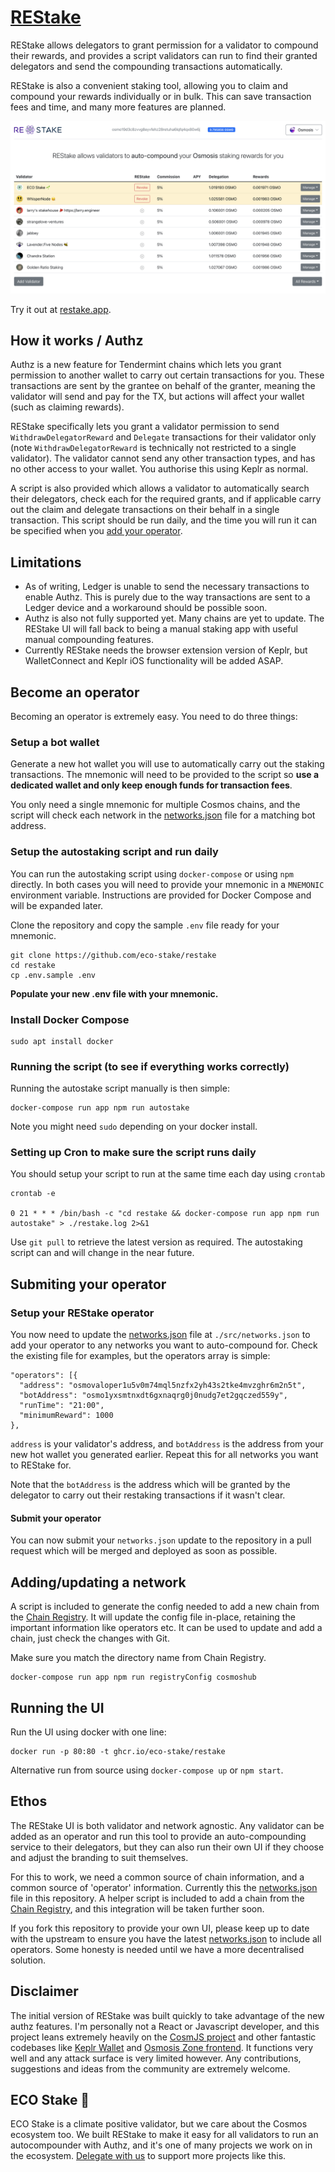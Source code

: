 # [REStake](https://restake.app)

REStake allows delegators to grant permission for a validator to compound their rewards, and provides a script validators can run to find their granted delegators and send the compounding transactions automatically.

REStake is also a convenient staking tool, allowing you to claim and compound your rewards individually or in bulk. This can save transaction fees and time, and many more features are planned.

[![](./docs/screenshot.png)](https://restake.app)

Try it out at [restake.app](https://restake.app).

## How it works / Authz

Authz is a new feature for Tendermint chains which lets you grant permission to another wallet to carry out certain transactions for you. These transactions are sent by the grantee on behalf of the granter, meaning the validator will send and pay for the TX, but actions will affect your wallet (such as claiming rewards). 

REStake specifically lets you grant a validator permission to send `WithdrawDelegatorReward` and `Delegate` transactions for their validator only (note `WithdrawDelegatorReward` is technically not restricted to a single validator). The validator cannot send any other transaction types, and has no other access to your wallet. You authorise this using Keplr as normal.

A script is also provided which allows a validator to automatically search their delegators, check each for the required grants, and if applicable carry out the claim and delegate transactions on their behalf in a single transaction. This script should be run daily, and the time you will run it can be specified when you [add your operator](#become-an-operator).

## Limitations

- As of writing, Ledger is unable to send the necessary transactions to enable Authz. This is purely due to the way transactions are sent to a Ledger device and a workaround should be possible soon.
- Authz is also not fully supported yet. Many chains are yet to update. The REStake UI will fall back to being a manual staking app with useful manual compounding features.
- Currently REStake needs the browser extension version of Keplr, but WalletConnect and Keplr iOS functionality will be added ASAP.

## Become an operator

Becoming an operator is extremely easy. You need to do three things:

### Setup a bot wallet

Generate a new hot wallet you will use to automatically carry out the staking transactions. The mnemonic will need to be provided to the script so **use a dedicated wallet and only keep enough funds for transaction fees**.

You only need a single mnemonic for multiple Cosmos chains, and the script will check each network in the [networks.json](./src/networks.json) file for a matching bot address. 

### Setup the autostaking script and run daily

You can run the autostaking script using `docker-compose` or using `npm` directly. In both cases you will need to provide your mnemonic in a `MNEMONIC` environment variable. Instructions are provided for Docker Compose and will be expanded later.

Clone the repository and copy the sample `.env` file ready for your mnemonic.

```
git clone https://github.com/eco-stake/restake
cd restake
cp .env.sample .env
```

**Populate your new .env file with your mnemonic.**

### Install Docker Compose

```
sudo apt install docker
```

### Running the script (to see if everything works correctly)

Running the autostake script manually is then simple:

```
docker-compose run app npm run autostake
```

Note you might need `sudo` depending on your docker install.

### Setting up Cron to make sure the script runs daily

You should setup your script to run at the same time each day using `crontab`

```
crontab -e

0 21 * * * /bin/bash -c "cd restake && docker-compose run app npm run autostake" > ./restake.log 2>&1
```

Use `git pull` to retrieve the latest version as required. The autostaking script can and will change in the near future.

## Submiting your operator

### Setup your REStake operator

You now need to update the [networks.json](./src/networks.json) file at `./src/networks.json` to add your operator to any networks you want to auto-compound for. Check the existing file for examples, but the operators array is simple:

```
"operators": [{
  "address": "osmovaloper1u5v0m74mql5nzfx2yh43s2tke4mvzghr6m2n5t",
  "botAddress": "osmo1yxsmtnxdt6gxnaqrg0j0nudg7et2gqczed559y",
  "runTime": "21:00",
  "minimumReward": 1000
},
```

`address` is your validator's address, and `botAddress` is the address from your new hot wallet you generated earlier. Repeat this for all networks you want to REStake for.

Note that the `botAddress` is the address which will be granted by the delegator to carry out their restaking transactions if it wasn't clear.

#### Submit your operator

You can now submit your `networks.json` update to the repository in a pull request which will be merged and deployed as soon as possible.

## Adding/updating a network

A script is included to generate the config needed to add a new chain from the [Chain Registry](https://github.com/cosmos/chain-registry). It will update the config file in-place, retaining the important information like operators etc. It can be used to update and add a chain, just check the changes with Git.

Make sure you match the directory name from Chain Registry.

```
docker-compose run app npm run registryConfig cosmoshub
```

## Running the UI

Run the UI using docker with one line:

```
docker run -p 80:80 -t ghcr.io/eco-stake/restake
```

Alternative run from source using `docker-compose up` or `npm start`.

## Ethos

The REStake UI is both validator and network agnostic. Any validator can be added as an operator and run this tool to provide an auto-compounding service to their delegators, but they can also run their own UI if they choose and adjust the branding to suit themselves. 

For this to work, we need a common source of chain information, and a common source of 'operator' information. Currently this the [networks.json](./src/networks.json) file in this repository. A helper script is included to add a chain from the [Chain Registry](https://github.com/cosmos/chain-registry), and this integration will be taken further soon.

If you fork this repository to provide your own UI, please keep up to date with the upstream to ensure you have the latest [networks.json](./src/networks.json) to include all operators. Some honesty is needed until we have a more decentralised solution.

## Disclaimer

The initial version of REStake was built quickly to take advantage of the new authz features. I'm personally not a React or Javascript developer, and this project leans extremely heavily on the [CosmJS project](https://github.com/cosmos/cosmjs) and other fantastic codebases like [Keplr Wallet](https://github.com/chainapsis/keplr-wallet) and [Osmosis Zone frontend](https://github.com/osmosis-labs/osmosis-frontend). It functions very well and any attack surface is very limited however. Any contributions, suggestions and ideas from the community are extremely welcome.

## ECO Stake 🌱

ECO Stake is a climate positive validator, but we care about the Cosmos ecosystem too. We built REStake to make it easy for all validators to run an autocompounder with Authz, and it's one of many projects we work on in the ecosystem. [Delegate with us](https://ecostake.com) to support more projects like this.

